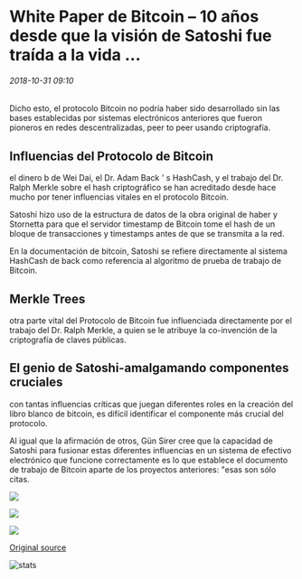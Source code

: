 # White Paper de Bitcoin – 10 años desde que la visión de Satoshi fue traída a la vida ...

###### 2018-10-31 09:10

Dicho esto, el protocolo Bitcoin no podría haber sido desarrollado sin las bases establecidas por sistemas electrónicos anteriores que fueron pioneros en redes descentralizadas, peer to peer usando criptografía.

## Influencias del Protocolo de Bitcoin

el dinero b de Wei Dai, el Dr. Adam Back ' s HashCash, y el trabajo del Dr. Ralph Merkle sobre el hash criptográfico se han acreditado desde hace mucho por tener influencias vitales en el protocolo Bitcoin.

Satoshi hizo uso de la estructura de datos de la obra original de haber y Stornetta para que el servidor timestamp de Bitcoin tome el hash de un bloque de transacciones y timestamps antes de que se transmita a la red.

En la documentación de bitcoin, Satoshi se refiere directamente al sistema HashCash de back como referencia al algoritmo de prueba de trabajo de Bitcoin.

## Merkle Trees

otra parte vital del Protocolo de Bitcoin fue influenciada directamente por el trabajo del Dr. Ralph Merkle, a quien se le atribuye la co-invención de la criptografía de claves públicas.

## El genio de Satoshi-amalgamando componentes cruciales

con tantas influencias críticas que juegan diferentes roles en la creación del libro blanco de bitcoin, es difícil identificar el componente más crucial del protocolo.

Al igual que la afirmación de otros, Gün Sirer cree que la capacidad de Satoshi para fusionar estas diferentes influencias en un sistema de efectivo electrónico que funcione correctamente es lo que establece el documento de trabajo de Bitcoin aparte de los proyectos anteriores: "esas son sólo citas.

![](https://s3.cointelegraph.com/storage/uploads/view/c6d5e100035eba01188383def65a8e5f.jpg)

![](https://s3.cointelegraph.com/storage/uploads/view/89c476c643ff6e4ad90e9fa40aa1b1c2.jpg)

![](https://s3.cointelegraph.com/storage/uploads/view/0cd22fe40698ca11fa422bbfe162f3dc.png)

[Original source](https://cointelegraph.com/news/bitcoin-whitepaper-10-years-since-satoshis-vision-was-brought-to-life)

![stats](https://c.statcounter.com/11760860/0/a89fa40b/1/ "stats")
